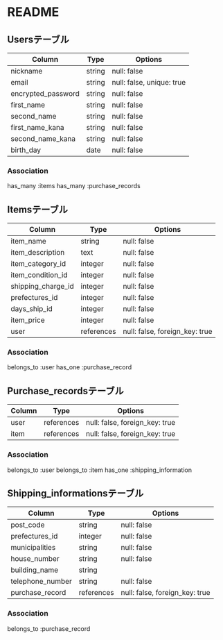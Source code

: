 # README

## Usersテーブル

| Column             | Type   | Options                   |
| ------------------ | ------ | ------------------------- |
| nickname           | string | null: false               |
| email              | string | null: false, unique: true |
| encrypted_password | string | null: false               |
| first_name         | string | null: false               |
| second_name        | string | null: false               |
| first_name_kana    | string | null: false               |
| second_name_kana   | string | null: false               |
| birth_day          | date   | null: false               |

### Association
has_many :items
has_many :purchase_records


## Itemsテーブル

| Column             | Type    | Options                           |
| ------------------ | ------- | --------------------------------- |
| item_name          | string  | null: false                       |
| item_description   | text    | null: false                       |
| item_category_id   | integer | null: false                       |
| item_condition_id  | integer | null: false                       |
| shipping_charge_id | integer | null: false                       |
| prefectures_id     | integer | null: false                       |
| days_ship_id       | integer | null: false                       |
| item_price         | integer | null: false                       |
| user               | references | null: false, foreign_key: true |

### Association
belongs_to :user
has_one :purchase_record


## Purchase_recordsテーブル

| Column | Type       | Options                        |
| ------ | ---------- | ------------------------------ |
| user   | references | null: false, foreign_key: true |
| item   | references | null: false, foreign_key: true |

### Association
belongs_to :user
belongs_to :item
has_one :shipping_information


## Shipping_informationsテーブル

| Column           | Type        | Options                        |
| ---------------- | ----------- | ------------------------------ |
| post_code        | string      | null: false                    |
| prefectures_id   | integer     | null: false                    |
| municipalities   | string      | null: false                    |
| house_number     | string      | null: false                    |
| building_name    | string      |                                |
| telephone_number | string      | null: false                    |
| purchase_record  | references  | null: false, foreign_key: true |

### Association
belongs_to :purchase_record
